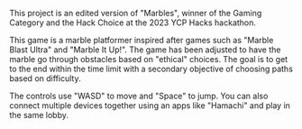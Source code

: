 This project is an edited version of "Marbles", winner of the Gaming Category and the Hack Choice at the 2023 YCP Hacks hackathon.

This game is a marble platformer inspired after games such as "Marble Blast Ultra" and "Marble It Up!". The game has been adjusted to have the marble go through
obstacles based on "ethical" choices. The goal is to get to the end within the time limit with a secondary objective of choosing paths based on difficulty.

The controls use "WASD" to move and "Space" to jump. You can also connect multiple devices together using an apps like "Hamachi" and play in the same lobby.
